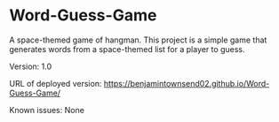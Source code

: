 # Word-Guess-Game
A space-themed game of hangman.
This project is a simple game that generates words from a space-themed list for a player to guess.

Version: 1.0

URL of deployed version: https://benjamintownsend02.github.io/Word-Guess-Game/

Known issues: None

